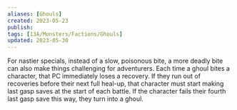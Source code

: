 ```yaml
---
aliases: [Ghouls]
created: 2023-05-23
publish: 
tags: [13A/Monsters/Factions/Ghouls]
updated: 2023-05-30
---
```


For nastier specials, instead of a slow, poisonous bite, a more deadly bite can also make things challenging for adventurers. Each time a ghoul bites a character, that PC immediately loses a recovery. If they run out of recoveries before their next full heal-up, that character must start making last gasp saves at the start of each battle. If the character fails their fourth last gasp save this way, they turn into a ghoul.